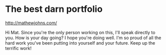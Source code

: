 # The best darn portfolio

http://mathewjohns.com/

Hi Mat. Since you're the only person working on this, I'll speak directly to you. How is your day going? I hope you're doing well. I'm so proud of all the hard work you've been putting into yourself and your future. Keep up the terrific work!